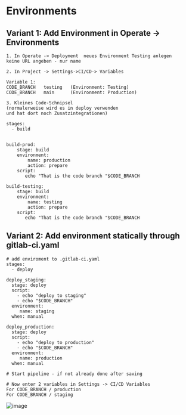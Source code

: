 # Environments 

## Variant 1: Add Environment in Operate -> Environments

```
1. In Operate -> Deployment  neues Environment Testing anlegen 
keine URL angeben - nur name 

2. In Project -> Settings->CI/CD-> Variables

Variable 1:
CODE_BRANCH   testing   (Environment: Testing) 
CODE_BRANCH   main      (Environment: Production) 

3. Kleines Code-Schnipsel 
(normalerweise wird es in deploy verwenden 
und hat dort noch Zusatzintegrationen)
```

```
stages:
  - build


build-prod:
    stage: build
    environment:
        name: production
        action: prepare
    script:
       echo "That is the code branch "$CODE_BRANCH 

build-testing:
    stage: build
    environment:
        name: testing
        action: prepare
    script:
       echo "That is the code branch "$CODE_BRANCH

```

## Variant 2: Add environment statically through gitlab-ci.yaml 

```
# add enviroment to .gitlab-ci.yaml
stages:
  - deploy

deploy_staging:
  stage: deploy
  script:
    - echo "deploy to staging"
    - echo "$CODE_BRANCH"
  environment:
     name: staging
  when: manual

deploy_production:
  stage: deploy
  script:
    - echo "deploy to production"
    - echo "$CODE_BRANCH"
  environment:
     name: production
  when: manual
```

```
# Start pipeline - if not already done after saving
```

```
# Now enter 2 variables in Settings -> CI/CD Variables
For CODE_BRANCH / production
For CODE_BRANCH / staging 
```

![image](https://github.com/jmetzger/training-gitlab-ci-cd/assets/1933318/db608b3d-22f3-4fd0-b1ec-666a38b24032)
